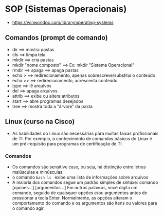 # SOP (Sistemas Operacionais)
* https://winworldpc.com/library/operating-systems

## Comandos (prompt de comando)
* dir ==> mostra pastas
* cls ==> limpa tela
* mkdir ==> cria pastas
* mkdir "nome composto" ==> Ex: mkdir "Sistema Operacional"
* rmdir ==> apaga ==> apaga pastas
* echo > ==> redirecionamento, apenas sobrescreve/substituí o conteúdo
* echo >> ==> redirecionamento, acrescenta conteúdo
* type ==> lê arquivos
* del ==> apaga arquivos
* attrib ==> exibe ou altera atributos
* start ==> abre programas desejados
* tree ==> mostra toda a "árvore" da pasta

## Linux (curso na Cisco)
* As habilidades do Linux são necessárias para muitas faixas profissionais de TI. Por exemplo, o conhecimento de comandos básicos do Linux é um pré-requisito para programas de certificação de TI

### Comandos
* Os comandos são sensitive case, ou seja, há distinção entre letras maiúsculas e minúsculas
* o comando ```bash ls ```  exibe uma lista de informações sobre arquivos
* A maioria dos comandos segue um padrão simples de sintaxe:
    comando [opcoes…] [argumentos…]
    Em outras palavras, você digita um comando, seguido de quaisquer opções e/ou argumentos antes de pressionar a tecla Enter. Normalmente, as opções alteram o comportamento do comando e os argumentos são itens ou valores para o comando agir.